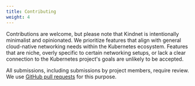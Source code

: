 ```yaml
---
title: Contributing
weight: 4
---
```


Contributions are welcome, but please note that Kindnet is intentionally minimalist and opinionated. We prioritize features that align with general cloud-native networking needs within the Kubernetes ecosystem.  Features that are niche, overly specific to certain networking setups, or lack a clear connection to the Kubernetes project's goals are unlikely to be accepted.

All submissions, including submissions by project members, require review. We
use [GitHub pull requests](https://docs.github.com/articles/about-pull-requests)
for this purpose.

